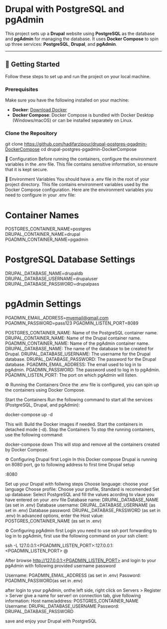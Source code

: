# Drupal with PostgreSQL and pgAdmin

This project sets up a **Drupal** website using **PostgreSQL** as the database and **pgAdmin** for managing the database. It uses **Docker Compose** to spin up three services: **PostgreSQL**, **Drupal**, and **pgAdmin**.

---

## 🚀 Getting Started

Follow these steps to set up and run the project on your local machine.

### Prerequisites

Make sure you have the following installed on your machine:

- **Docker**: [Download Docker](https://www.docker.com/get-started)
- **Docker Compose**: Docker Compose is bundled with Docker Desktop (Windows/macOS) or can be installed separately on Linux.

### Clone the Repository

git clone https://github.com/hadifarzipour/drupal-postgres-pgadmin-DockerCompose
cd drupal-postgres-pgadmin-DockerCompose

🔧 Configuration
Before running the containers, configure the environment variables in the .env file. This file contains sensitive information, so ensure that it is kept secure.

🔑 Environment Variables
You should have a .env file in the root of your project directory. This file contains environment variables used by the Docker Compose configuration.
Here are the environment variables you need to configure in your .env file:

# Container Names
POSTGRES_CONTAINER_NAME=postgres
DRUPAL_CONTAINER_NAME=drupal
PGADMIN_CONTAINER_NAME=pgadmin

# PostgreSQL Database Settings
DRUPAL_DATABASE_NAME=drupaldb
DRUPAL_DATABASE_USERNAME=drupaluser
DRUPAL_DATABASE_PASSWORD=drupalpass

# pgAdmin Settings
PGADMIN_EMAIL_ADDRESS=myemail@gmail.com
PGADMIN_PASSWORD=pass123
PGADMIN_LISTEN_PORT=8089

POSTGRES_CONTAINER_NAME: Name of the PostgreSQL container name.
DRUPAL_CONTAINER_NAME: Name of the Drupal container name.
PGADMIN_CONTAINER_NAME: Name of the pgAdmin container name.
DRUPAL_DATABASE_NAME: The name of the database to be created for Drupal.
DRUPAL_DATABASE_USERNAME: The username for the Drupal database.
DRUPAL_DATABASE_PASSWORD: The password for the Drupal database.
PGADMIN_EMAIL_ADDRESS: The email used to log in to pgAdmin.
PGADMIN_PASSWORD: The password used to log in to pgAdmin.
PGADMIN_LISTEN_PORT: The port on which pgAdmin will listen.


⚙️ Running the Containers
Once the .env file is configured, you can spin up the containers using Docker Compose.

Start the Containers
Run the following command to start all the services (PostgreSQL, Drupal, and pgAdmin):

docker-compose up -d

This will:
Build the Docker images if needed.
Start the containers in detached mode (-d).
Stop the Containers
To stop the running containers, use the following command:

docker-compose down
This will stop and remove all the containers created by Docker Compose.

⚙️ Configuring Drupal first Login
In this Docker compose Drupal is running on 8080 port, go to following address to first time Drupal setup

<Your Server IP Address or Domain Name>:8080

Set up your Drupal with follwing steps
 Choose language: choose your language
 Choose profile: Choose your profile, Standard is recomended
 Set up database: Select PostgreSQL and fill the values acording to vlaue you have entered on your .env file
        Database name: DRUPAL_DATABASE_NAME (as set in .env)
        Database username: DRUPAL_DATABASE_USERNAME (as set in .env)
        Database password: DRUPAL_DATABASE_PASSWORD (as set in .env)
        In advanced options, enter the Host value: POSTGRES_CONTAINER_NAME (as set in .env)
        

⚙️ Configuring pgAdmin first Login
you need to use ssh port forwarding to log in to pgAdmin, first use the following command on your ssh client:

ssh -L 127.0.0.1:<PGADMIN_LISTEN_PORT>:127.0.0.1:<PGADMIN_LISTEN_PORT> <user>@<dockerhost>

After browse http://127.0.0.1:<PGADMIN_LISTEN_PORT> and login to your pgAdmin with following provided username password

Username: PGADMIN_EMAIL_ADDRESS (as set in .env)
Password: PGADMIN_PASSWORD(as set in .env)

after login to your pgAdmin, onthe left side, right click on Servers > Register > Server
give a name for server!
on connection tab, give following information:
	Host name/address: POSTGRES_CONTAINER_NAME
	Username: DRUPAL_DATABASE_USERNAME
	Password: DRUPAL_DATABASE_PASSWORD
    
save and enjoy your Drupal with PostgreSQL






